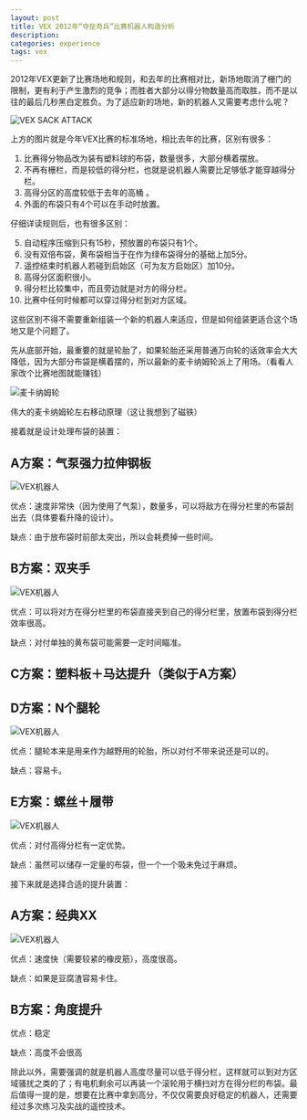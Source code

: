 ```yaml
---
layout: post
title: VEX 2012年“夺垒奇兵”比赛机器人构造分析
description:
categories: experience
tags: vex
---
```

2012年VEX更新了比赛场地和规则，和去年的比赛相对比，新场地取消了栅门的限制，更有利于产生激烈的竞争；而胜者大部分以得分物数量高而取胜，而不是以往的最后几秒黑白定胜负。为了适应新的场地，新的机器人又需要考虑什么呢？

![VEX SACK ATTACK](http://pic.yupoo.com/perrydu/CegSVHiy/custom.jpg)

上方的图片就是今年VEX比赛的标准场地，相比去年的比赛，区别有很多：

1. 比赛得分物品改为装有塑料球的布袋，数量很多，大部分横着摆放。
2. 不再有栅栏，而是较低的得分栏，也就是说机器人需要比足够低才能穿越得分栏。
3. 高得分区的高度较低于去年的高桶 。
4. 外面的布袋只有4个可以在手动时放置。

仔细详读规则后，也有很多区别：

5. 自动程序压缩到只有15秒，预放置的布袋只有1个。
6. 没有双倍布袋，黄布袋相当于在作为绿布袋得分的基础上加5分。
7. 遥控结束时机器人若碰到启始区（可为友方启始区）加10分。
8. 高得分区面积很小。
9. 得分栏比较集中，而且旁边就是对方的得分栏。
10. 比赛中任何时候都可以穿过得分栏到对方区域。

这些区别不得不需要重新组装一个新的机器人来适应，但是如何组装更适合这个场地又是个问题了。

先从底部开始，最重要的就是轮胎了，如果轮胎还采用普通万向轮的话效率会大大降低，因为大部分布袋是横着摆的，所以最新的麦卡纳姆轮派上了用场。（看看人家改个比赛地图就能赚钱）

![麦卡纳姆轮](http://pic.yupoo.com/perrydu/Ceivlnmm/medium.jpg)

伟大的麦卡纳姆轮左右移动原理（这让我想到了磁铁）

接着就是设计处理布袋的装置：

## A方案：气泵强力拉伸钢板

![VEX机器人](http://pic.yupoo.com/perrydu/Ceizi83c/BF588.jpg)

优点：速度非常快（因为使用了气泵），数量多，可以将敌方在得分栏里的布袋刮出去（具体要看升降的设计）。

缺点：由于放布袋时前部太突出，所以会耗费掉一些时间。

## B方案：双夹手

![VEX机器人](http://pic.yupoo.com/perrydu/CeiCCOuD/YZzCU.jpg)

优点：可以将对方在得分栏里的布袋直接夹到自己的得分栏里，放置布袋到得分栏效率很高。

缺点：对付单独的黄布袋可能需要一定时间瞄准。

## C方案：塑料板＋马达提升（类似于A方案）

## D方案：N个腿轮

![VEX机器人](http://pic.yupoo.com/perrydu/CeiHUYdQ/medium.jpg)

优点：腿轮本来是用来作为越野用的轮胎，所以对付不带来说还是可以的。

缺点：容易卡。

## E方案：螺丝＋履带

![VEX机器人](http://pic.yupoo.com/perrydu/CeiJKw22/f3T1H.jpg)

优点：对付高得分栏有一定优势。

缺点：虽然可以储存一定量的布袋，但一个一个吸未免过于麻烦。

接下来就是选择合适的提升装置：

## A方案：经典XX

![VEX机器人](http://pic.yupoo.com/perrydu/CeiLOov1/medium.jpg)

优点：速度快（需要较紧的橡皮筋），高度很高。

缺点：如果是豆腐渣容易卡住。

## B方案：角度提升

优点：稳定

缺点：高度不会很高

除此以外，需要强调的就是机器人高度尽量可以低于得分栏，这样就可以到对方区域骚扰之类的了；有电机剩余可以再装一个滚轮用于横扫对方在得分栏的布袋。最后值得一提的是，想要在比赛中拿到高分，不仅仅需要良好稳定的机器人，还需要经过多次练习及实战的遥控技术。
